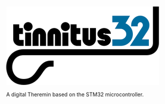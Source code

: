 ![tinnitus32](pics/tinnitus32_logo.png "tinnitus32")

A digital Theremin based on the STM32 microcontroller.
